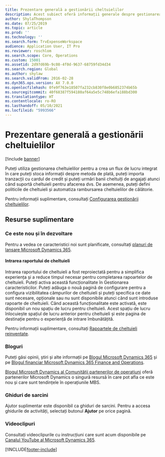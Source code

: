 ```yaml
---
title: Prezentare generală a gestionării cheltuielilor
description: Acest subiect oferă informații generale despre gestionarea cheltuielilor și linkuri către resurse suplimentare. Puteți utiliza gestionarea cheltuielilor pentru a crea un flux de lucru integrat în care puteți stoca informații despre metoda de plată, puteți importa tranzacții cu cardul de credit și puteți urmări banii cheltuiți de angajați atunci când suportă cheltuieli pentru afacerea dvs.
author: ShylaThompson
ms.date: 07/25/2019
ms.topic: article
ms.prod: ''
ms.technology: ''
ms.search.form: TrvExpenseWorkspace
audience: Application User, IT Pro
ms.reviewer: roschlom
ms.search.scope: Core, Operations
ms.custom: 15001
ms.assetid: 2d97d69b-9c08-4f0d-9637-68759fd34d34
ms.search.region: Global
ms.author: shylaw
ms.search.validFrom: 2016-02-28
ms.dyn365.ops.version: AX 7.0.0
ms.openlocfilehash: 0fe9f763e18507fa232cb830f8e0b6852374b65b
ms.sourcegitcommit: 40f68387f594180af64a5e5c748b6efa188bd300
ms.translationtype: HT
ms.contentlocale: ro-RO
ms.lasthandoff: 05/10/2021
ms.locfileid: "5993566"
---
```

# <a name="expense-management-overview"></a>Prezentare generală a gestionării cheltuielilor

[!include [banner](../includes/banner.md)]

Puteți utiliza gestionarea cheltuielilor pentru a crea un flux de lucru integrat în care puteți stoca informații despre metoda de plată, puteți importa tranzacții cu cardul de credit și puteți urmări banii cheltuiți de angajați atunci când suportă cheltuieli pentru afacerea dvs. De asemenea, puteți defini politicile de cheltuieli și automatiza rambursarea cheltuielilor de călătorie.

Pentru informații suplimentare, consultați [Configurarea gestionării cheltuielilor](plan-expense-management.md).

## <a name="additional-resources"></a>Resurse suplimentare

### <a name="whats-new-and-in-development"></a>Ce este nou și în dezvoltare

Pentru a vedea ce caracteristici noi sunt planificate, consultați [planuri de lansare Microsoft Dynamics 365](/dynamics365/release-plans/).

#### <a name="expense-report-entry"></a>Intrarea raportului de cheltuieli

Intrarea raportului de cheltuieli a fost reproiectată pentru a simplifica experiența și a reduce timpul necesar pentru completarea rapoartelor de cheltuieli. Puteți activa această funcționalitate în Gestionarea caracteristicilor. Puteți adăuga o nouă pagină de configurare pentru a configura vizibilitatea câmpurilor de cheltuieli și puteți specifica ce date sunt necesare, opționale sau nu sunt disponibile atunci când sunt introduse rapoarte de cheltuieli. Când această funcționalitate este activată, este disponibil un nou spațiu de lucru pentru cheltuieli. Acest spațiu de lucru înlocuiește spațiul de lucru anterior pentru cheltuieli și este pagina de destinație pentru o experiență de intrare îmbunătățită.

Pentru informații suplimentare, consultați [Rapoartele de cheltuieli reinventate](ExpenseWorkspaceNew.md).

### <a name="blogs"></a>Bloguri

Puteți găsi opinii, știri și alte informații pe [Blogul Microsoft Dynamics 365](https://community.dynamics.com/b/msftdynamicsblog?c=Enterprise) și pe [Blogul financiar Microsoft Dynamics 365 Finance and Operations](https://community.dynamics.com/365/financeandoperations/b/financials).

[Blogul Microsoft Dynamics al Comunității partenerilor de operațiuni](https://community.dynamics.com/partner/b/operationspartnercommunityblog) oferă partenerilor Microsoft Dynamics o singură resursă în care pot afla ce este nou și care sunt tendințele în operațiunile MBS.

### <a name="task-guides"></a>Ghiduri de sarcini

Ajutor suplimentar este disponibil ca ghiduri de sarcini. Pentru a accesa ghidurile de activități, selectați butonul **Ajutor** pe orice pagină.

### <a name="videos"></a>Videoclipuri

Consultați videoclipurile cu instrucțiuni care sunt acum disponibile pe [Canalul YouTube al Microsoft Dynamics 365](https://www.youtube.com/channel/UCJGCg4rB3QSs8y_1FquelBQ).


[!INCLUDE[footer-include](../includes/footer-banner.md)]